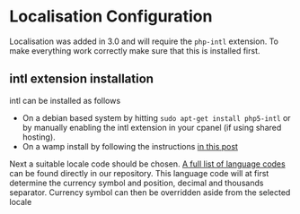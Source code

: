 # Localisation Configuration

Localisation was added in 3.0 and will require the `php-intl` extension. To make everything work correctly make sure that this is installed first. 

## intl extension installation
intl can be installed as follows

* On a debian based system by hitting `sudo apt-get install php5-intl` or by manually enabling the intl extension in your cpanel (if using shared hosting).
* On a wamp install by following the instructions [in this post](http://stackoverflow.com/questions/23431788/how-to-install-intl-php-extension-with-wamp-server)

Next a suitable locale code should be chosen. [A full list of language codes](https://github.com/jekkos/opensourcepos/blob/master/application/language/Language%20code%20definition) can be found directly in our repository. This language code will at first determine the currency symbol and position, decimal and thousands separator. Currency symbol can then be overridden aside from the selected locale

